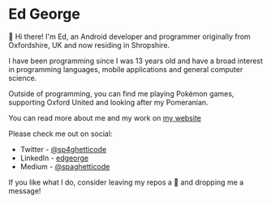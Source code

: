# Ed George

👋 Hi there! I'm Ed, an Android developer and programmer originally from Oxfordshire, UK and now residing in Shropshire.

I have been programming since I was 13 years old and have a broad interest in programming languages, mobile applications and general computer science.

Outside of programming, you can find me playing Pokémon games, supporting Oxford United and looking after my Pomeranian.

You can read more about me and my work on [my website](https://ed-george.github.io/)

Please check me out on social:

* Twitter - [@sp4ghetticode](http://twitter.com/sp4ghetticode)
* LinkedIn - [edgeorge](http://linkedin.com/in/edgeorge)
* Medium - [@spaghetticode](https://medium.com/@spaghetticode)

If you like what I do, consider leaving my repos a 🌟 and dropping me a message!
